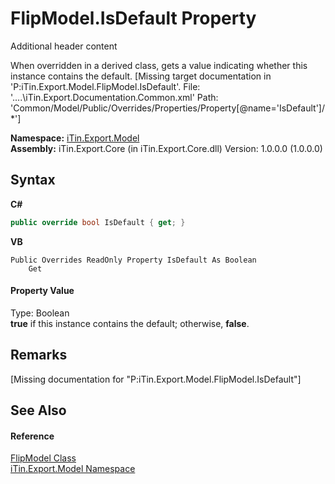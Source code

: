 # FlipModel.IsDefault Property 
Additional header content 

When overridden in a derived class, gets a value indicating whether this instance contains the default. \[Missing <include> target documentation in 'P:iTin.Export.Model.FlipModel.IsDefault'.  File: '..\..\iTin.Export.Documentation.Common.xml' Path: 'Common/Model/Public/Overrides/Properties/Property[@name='IsDefault']/*'\]

**Namespace:**&nbsp;<a href="N_iTin_Export_Model">iTin.Export.Model</a><br />**Assembly:**&nbsp;iTin.Export.Core (in iTin.Export.Core.dll) Version: 1.0.0.0 (1.0.0.0)

## Syntax

**C#**<br />
``` C#
public override bool IsDefault { get; }
```

**VB**<br />
``` VB
Public Overrides ReadOnly Property IsDefault As Boolean
	Get
```


#### Property Value
Type: Boolean<br /><strong>true</strong> if this instance contains the default; otherwise, <strong>false</strong>.

## Remarks
\[Missing <remarks> documentation for "P:iTin.Export.Model.FlipModel.IsDefault"\]

## See Also


#### Reference
<a href="T_iTin_Export_Model_FlipModel">FlipModel Class</a><br /><a href="N_iTin_Export_Model">iTin.Export.Model Namespace</a><br />